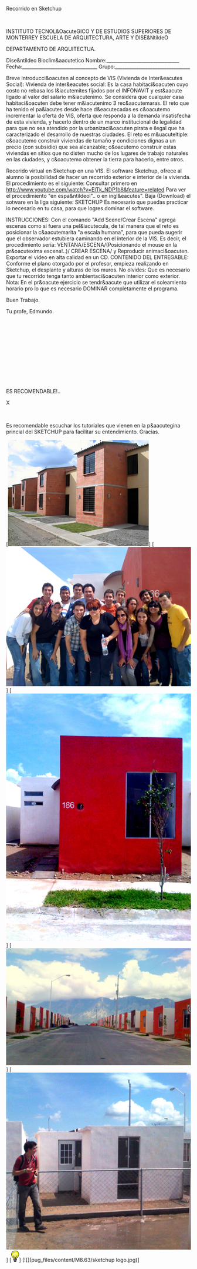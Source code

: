 

Recorrido en Sketchup




 
 


INSTITUTO TECNOL&OacuteGICO Y DE ESTUDIOS SUPERIORES DE MONTERREY 
ESCUELA DE ARQUITECTURA, ARTE Y DISE&NtildeO 

DEPARTAMENTO DE ARQUITECTUA.


Dise&ntildeo Bioclim&aacutetico
Nombre:_______________________________ 
Fecha:________________________________ 
Grupo:________________________________ 

Breve introducci&oacuten al concepto de VIS (Vivienda de Inter&eacutes Social): 
 Vivienda de inter&eacutes social: Es la casa habitaci&oacuten cuyo costo no rebasa los l&iacutemites fijados por el INFONAVIT y est&aacute ligado al valor del salario m&iacutenimo. 
 Se considera que cualquier casa habitaci&oacuten debe tener m&iacutenimo 3 rec&aacutemaras. El reto que ha tenido el pa&iacutes desde hace d&eacutecadas es c&oacutemo incrementar la oferta de VIS, oferta que responda a la demanda insatisfecha de esta vivienda, y hacerlo dentro de un marco institucional de legalidad para que no sea atendido por la urbanizaci&oacuten pirata e ilegal que ha caracterizado el desarrollo de nuestras ciudades.
 El reto es m&uacuteltiple: c&oacutemo construir viviendas de tamaño y condiciones dignas a un precio (con subsidio) que sea alcanzable; c&oacutemo construir estas viviendas en sitios que no disten mucho de los lugares de trabajo naturales en las ciudades, y c&oacutemo obtener la tierra para hacerlo, entre otros. 

Recorido virtual en Sketchup en una VIS. 
El software Sketchup, ofrece al alumno la posibilidad de hacer un recorrido exterior e interior de la vivienda. 
El procedimiento es el siguiente: Consultar primero en http://www.youtube.com/watch?v=ElTk_NDP1b8&feature=related Para ver el procedimiento "en espa&ntildeol".. o en ingl&eacutes". 
Baja (Download) el sotware en la liga siguiente: SKETCHUP
Es necesario que puedas practicar lo necesario en tu casa, para que logres dominar el software. 

INSTRUCCIONES: 
Con el comando "Add Scene/Crear Escena" agrega escenas como si fuera una pel&iacutecula, de tal manera que el reto es posicionar la c&aacutemarita "a escala humana", para que pueda sugerir que el observador estubiera caminando en el interior de la VIS. Es decir, el procedimiento sería: VENTANA/ESCENA/(Posicionando el mouse en la pr&oacutexima escena!..)/ CREAR ESCENA/ y Reproducir animaci&oacuten.
 Exportar el video en alta calidad en un CD. 
CONTENIDO DEL ENTREGABLE: 
Conforme el plano otorgado por el profesor, empieza realizando en Sketchup, el desplante y alturas de los muros. No olvides: Que es necesario que tu recorrido tenga tanto ambientaci&oacuten interior como exterior.
 Nota: En el pr&oacute ejercicio se tendr&aacute que utilizar el soleamiento horario pro lo que es necesario DOMINAR completamente el programa. 

Buen Trabajo.

Tu profe, 
Edmundo.







 




 

















 












 









 
 

 
















ES RECOMENDABLE!..




X




 



 
Es recomendable escuchar los tutoriales que vienen en la p&aacutegina princial del SKETCHUP para facilitar su entendimiento. 
Gracias.



[![](pug_files/content/M8.63/interes.1.jpg)]
[![](pug_files/content/M8.63/IMG_0029.JPG)]
[![](pug_files/content/M8.63/IMG_0026.JPG)]
[![](pug_files/content/M8.63/IMG_0040.JPG)]
[![](pug_files/content/M8.63/interes.social.2.jpg)]
[![](pug_files/content/M8.63/sugerencias.gif)]
[![](pug_files/content/M8.63/sketchup logo.jpg)]
